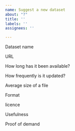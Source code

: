 ```yaml
---
name: Suggest a new dataset
about: "?"
title: ''
labels: ''
assignees: ''

---
```


Dataset name 

URL

How long has it been available?

How frequently is it updated? 

Average size of a file

Format 

licence

Usefulness

Proof of demand
